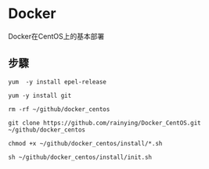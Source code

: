 # Docker #

Docker在CentOS上的基本部署

## 步驟 ##

```
yum  -y install epel-release
```

```
yum -y install git 
```

```
rm -rf ~/github/docker_centos
```

```
git clone https://github.com/rainying/Docker_CentOS.git ~/github/docker_centos
```

```
chmod +x ~/github/docker_centos/install/*.sh
```

```
sh ~/github/docker_centos/install/init.sh
```




